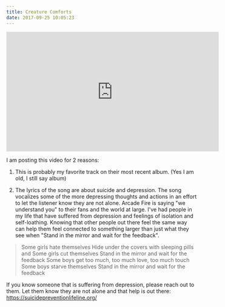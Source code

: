```yaml
---
title: Creature Comforts 
date: 2017-09-25 10:05:23
---
```


<iframe width="560" height="315" src="https://www.youtube.com/embed/mZFu361SZeg?rel=0" frameborder="0" allowfullscreen></iframe>

I am posting this video for 2 reasons: 

1) This is probably my favorite track on their most recent album. (Yes I am old, I still say album)

2) The lyrics of the song are about suicide and depression. The song vocalizes some of the more depressing thoughts and actions in an effort to let the listener know they are not alone. Arcade Fire is saying "we understand you" to their fans and the world at large. I've had people in my life that have suffered from depression and feelings of isolation and self-loathing. Knowing that other people out there feel the same way can help them feel connected to something larger than just what they see when "Stand in the mirror and wait for the feedback". 

> Some girls hate themselves
Hide under the covers with sleeping pills and
Some girls cut themselves
Stand in the mirror and wait for the feedback
Some boys get too much, too much love, too much touch
Some boys starve themselves
Stand in the mirror and wait for the feedback

If you know someone that is suffering from depression, please reach out to them. Let them know they are not alone and that help is out there: https://suicidepreventionlifeline.org/
